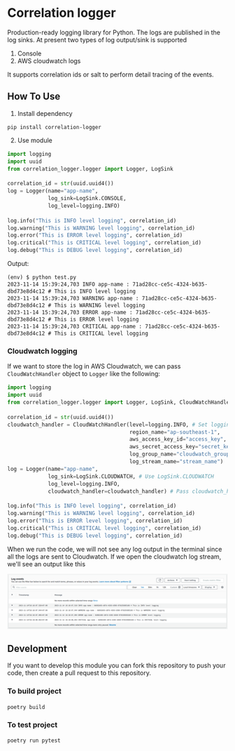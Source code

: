# Correlation logger
Production-ready logging library for Python. 
The logs are published in the log sinks.  At present two types of 
log output/sink is supported

1) Console 
2) AWS cloudwatch logs

It supports correlation ids or salt to perform detail tracing of the events.

## How To Use

1. Install dependency

```
pip install correlation-logger
```

2. Use module

```py
import logging
import uuid
from correlation_logger.logger import Logger, LogSink

correlation_id = str(uuid.uuid4())
log = Logger(name="app-name",
             log_sink=LogSink.CONSOLE,
             log_level=logging.INFO)

log.info("This is INFO level logging", correlation_id)
log.warning("This is WARNING level logging", correlation_id)
log.error("This is ERROR level logging", correlation_id)
log.critical("This is CRITICAL level logging", correlation_id)
log.debug("This is DEBUG level logging", correlation_id)
```

Output:

```
(env) $ python test.py 
2023-11-14 15:39:24,703 INFO app-name : 71ad28cc-ce5c-4324-b635-dbd73e8d4c12 # This is INFO level logging
2023-11-14 15:39:24,703 WARNING app-name : 71ad28cc-ce5c-4324-b635-dbd73e8d4c12 # This is WARNING level logging
2023-11-14 15:39:24,703 ERROR app-name : 71ad28cc-ce5c-4324-b635-dbd73e8d4c12 # This is ERROR level logging
2023-11-14 15:39:24,703 CRITICAL app-name : 71ad28cc-ce5c-4324-b635-dbd73e8d4c12 # This is CRITICAL level logging
```

### Cloudwatch logging

If we want to store the log in AWS Cloudwatch, we can pass `CloudWatchHandler` object
to `Logger` like the following:

```python
import logging
import uuid
from correlation_logger.logger import Logger, LogSink, CloudWatchHandler

correlation_id = str(uuid.uuid4())
cloudwatch_handler = CloudWatchHandler(level=logging.INFO, # Set logging level
                                       region_name="ap-southeast-1",
                                       aws_access_key_id="access_key",
                                       aws_secret_access_key="secret_key",
                                       log_group_name="cloudwatch_group",
                                       log_stream_name="stream_name")
log = Logger(name="app-name",
             log_sink=LogSink.CLOUDWATCH, # Use LogSink.CLOUDWATCH
             log_level=logging.INFO,
             cloudwatch_handler=cloudwatch_handler) # Pass cloudwatch_handler here

log.info("This is INFO level logging", correlation_id)
log.warning("This is WARNING level logging", correlation_id)
log.error("This is ERROR level logging", correlation_id)
log.critical("This is CRITICAL level logging", correlation_id)
log.debug("This is DEBUG level logging", correlation_id)
```

When we run the code, we will not see any log output in the terminal since 
all the logs are sent to Cloudwatch. If we open the cloudwatch log stream,
we'll see an output like this

![Cloudwatch output](./cloudwatch.png)

## Development

If you want to develop this module you can fork this 
repository to push your code, then create a pull request to
this repository.

### To build project
`poetry build`

### To test project
`poetry run pytest`

